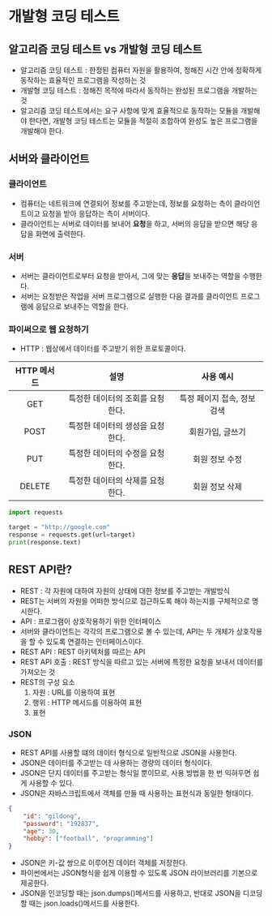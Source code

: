 # 개발형 코딩 테스트

## 알고리즘 코딩 테스트 vs 개발형 코딩 테스트
- 알고리즘 코딩 테스트 : 한정된 컴퓨터 자원을 활용하여, 정해진 시간 안에 정확하게 동작하는 효율적인 프로그램을 작성하는 것
- 개발형 코딩 테스트 : 정해진 목적에 따라서 동작하는 완성된 프로그램을 개발하는 것
- 알고리즘 코딩 테스트에서는 요구 사항에 맞게 효율적으로 동작하는 모듈을 개발해야 한다면, 개발형 코딩 테스트는 모듈을 적절히 조합하여 완성도 높은 프로그램을 개발해야 한다. 

## 서버와 클라이언트
### 클라이언트
- 컴퓨터는 네트워크에 연결되어 정보를 주고받는데, 정보를 요청하는 측이 클라이언트이고 요청을 받아 응답하는 측이 서버이다.
- 클라이언트는 서버로 데이터를 보내어 **요청**을 하고, 서버의 응답을 받으면 해당 응답을 화면에 출력한다. 
### 서버
- 서버는 클라이언트로부터 요청을 받아서, 그에 맞는 **응답**을 보내주는 역할을 수행한다.
- 서버는 요청받은 작업을 서버 프로그램으로 실행한 다음 결과를 클라이언트 프로그램에 응답으로 보내주는 역할을 한다.
### 파이써으로 웹 요청하기
- HTTP : 웹상에서 데이터를 주고받기 위한 프로토콜이다. 

|HTTP 메서드|설명|사용 예시|
|:---:|:---:|:---:|
|GET|특정한 데이터의 조회를 요청한다.|특정 페이지 접속, 정보 검색|
|POST|특정한 데이터의 생성을 요청한다.|회원가입, 글쓰기|
|PUT|특정한 데이터의 수정을 요청한다.|회원 정보 수정|
|DELETE|특정한 데이터의 삭제를 요청한다.|회원 정보 삭제|

```python
import requests

target = "http://google.com"
response = requests.get(url=target)
print(response.text)
```

## REST API란?
- REST : 각 자원에 대하여 자원의 상태에 대한 정보를 주고받는 개발방식
- REST는 서버의 자원을 어떠한 방식으로 접근하도록 해야 하는지를 구체적으로 명시한다.
- API : 프로그램이 상호작용하기 위한 인터페이스
- 서버와 클라이언트는 각각의 프로그램으로 볼 수 있는데, API는 두 개체가 상호작용을 할 수 있도록 연결하는 인터페이스이다.
- REST API : REST 아키텍처를 따르는 API
- REST API 호출 : REST 방식을 따르고 있는 서버에 특정한 요청을 보내서 데이터를 가져오는 것
- REST의 구성 요소
    1. 자원 : URL를 이용하여 표현
    2. 행위 : HTTP 메서드를 이용하여 표현
    3. 표현
    
### JSON
- REST API를 사용할 떄의 데이터 형식으로 일반적으로 JSON을 사용한다.
- JSON은 데이터를 주고받는 데 사용하는 경량의 데이터 형식이다.
- JSON은 단지 데이터를 주고받는 형식일 뿐이므로, 사용 방법을 한 번 익혀두면 쉽게 사용할 수 있다.
- JSON은 자바스크립트에서 객체를 만들 때 사용하는 표현식과 동일한 형태이다.
```json
{
    "id": "gildong",
    "password": "192837",
    "age": 30,
    "hobby": ["football", "programming"]
}
```
- JSON은 키-값 쌍으로 이루어진 데이터 객체를 저장한다.
- 파이썬에서는 JSON형식을 쉽게 이용할 수 있도록 JSON 라이브러리를 기본으로 제공한다.
- JSON을 인코딩할 때는 json.dumps()메서드를 사용하고, 반대로 JSON을 디코딩할 때는 json.loads()메서드를 사용한다.